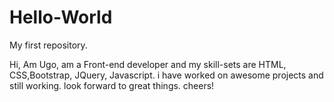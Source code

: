 # Hello-World
My first repository.


Hi,
Am Ugo, am a Front-end developer and my skill-sets are HTML, CSS,Bootstrap, JQuery, Javascript. i have worked on awesome projects and still working. look forward to great things. cheers!
